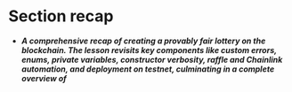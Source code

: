 # Section recap
- ***A comprehensive recap of creating a provably fair lottery on the blockchain. The lesson revisits key components like custom errors, enums, private variables, constructor verbosity, raffle and Chainlink automation, and deployment on testnet, culminating in a complete overview of***
